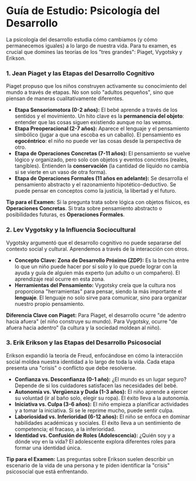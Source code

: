 # Guía de Estudio: Psicología del Desarrollo

La psicología del desarrollo estudia cómo cambiamos (y cómo permanecemos iguales) a lo largo de nuestra vida. Para tu examen, es crucial que domines las teorías de los "tres grandes": Piaget, Vygotsky y Erikson.

### 1. Jean Piaget y las Etapas del Desarrollo Cognitivo

Piaget propuso que los niños construyen activamente su conocimiento del mundo a través de etapas. No son solo "adultos pequeños", sino que piensan de maneras cualitativamente diferentes.

- **Etapa Sensoriomotora (0-2 años):** El bebé aprende a través de los sentidos y el movimiento. Un hito clave es la **permanencia del objeto**: entender que las cosas siguen existiendo aunque no las veamos.
- **Etapa Preoperacional (2-7 años):** Aparece el lenguaje y el pensamiento simbólico (jugar a que una escoba es un caballo). El pensamiento es **egocéntrico**: el niño no puede ver las cosas desde la perspectiva de otro.
- **Etapa de Operaciones Concretas (7-11 años):** El pensamiento se vuelve lógico y organizado, pero solo con objetos y eventos concretos (reales, tangibles). Entienden la **conservación** (la cantidad de líquido no cambia si se vierte en un vaso de otra forma).
- **Etapa de Operaciones Formales (11 años en adelante):** Se desarrolla el pensamiento abstracto y el razonamiento hipotético-deductivo. Se puede pensar en conceptos como la justicia, la libertad y el futuro.

**Tip para el Examen:** Si la pregunta trata sobre lógica con objetos físicos, es **Operaciones Concretas**. Si trata sobre pensamiento abstracto o posibilidades futuras, es **Operaciones Formales**.

### 2. Lev Vygotsky y la Influencia Sociocultural

Vygotsky argumentó que el desarrollo cognitivo no puede separarse del contexto social y cultural. Aprendemos a través de la interacción con otros.

- **Concepto Clave: Zona de Desarrollo Próximo (ZDP):** Es la brecha entre lo que un niño puede hacer por sí solo y lo que puede lograr con la ayuda y guía de alguien más experto (un adulto o un compañero). El aprendizaje real ocurre en esta zona.
- **Herramientas del Pensamiento:** Vygotsky creía que la cultura nos proporciona "herramientas" para pensar, siendo la más importante el **lenguaje**. El lenguaje no solo sirve para comunicar, sino para organizar nuestro propio pensamiento.

**Diferencia Clave con Piaget:** Para Piaget, el desarrollo ocurre "de adentro hacia afuera" (el niño construye su mundo). Para Vygotsky, ocurre "de afuera hacia adentro" (la cultura y la sociedad moldean al niño).

### 3. Erik Erikson y las Etapas del Desarrollo Psicosocial

Erikson expandió la teoría de Freud, enfocándose en cómo la interacción social moldea nuestra identidad a lo largo de toda la vida. Cada etapa presenta una "crisis" o conflicto que debe resolverse.

- **Confianza vs. Desconfianza (0-1 año):** ¿El mundo es un lugar seguro? Depende de si los cuidadores satisfacen las necesidades del bebé.
- **Autonomía vs. Vergüenza y Duda (1-3 años):** El niño aprende a ejercer su voluntad (ir al baño solo, elegir su ropa). El éxito lleva a la autonomía.
- **Iniciativa vs. Culpa (3-6 años):** El niño empieza a planificar actividades y a tomar la iniciativa. Si se le reprime mucho, puede sentir culpa.
- **Laboriosidad vs. Inferioridad (6-12 años):** El niño se enfoca en dominar habilidades académicas y sociales. El éxito lleva a un sentimiento de competencia; el fracaso, a la inferioridad.
- **Identidad vs. Confusión de Roles (Adolescencia):** ¿Quién soy y a dónde voy en la vida? El adolescente explora diferentes roles para formar una identidad única.

**Tip para el Examen:** Las preguntas sobre Erikson suelen describir un escenario de la vida de una persona y te piden identificar la "crisis" psicosocial que está enfrentando.
